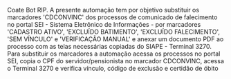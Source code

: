 Coate Bot RIP.
A presente automação tem por objetivo substituir os marcadores 'CDCONVINC' dos processos
de comunicado de falecimento no portal SEI - Sistema Eletrônico de Informações - por marcadores
'CADASTRO ATIVO', 'EXCLUÍDO BATIMENTO', 'EXCLUÍDO FALECIMENTO', 'SEM VÍNCULO' e
'VERIFICAÇÃO MANUAL' e anexar um documento PDF ao processo com as telas necessárias copiadas
do SIAPE - Terminal 3270.
 Para substituir os marcadores a automação acessa os processos no portal SEI, copia o CPF do
servidor/pensionista no marcador CDCONVINC, acessa o Terminal 3270 e verifica vínculo, código de exclusão
e certidão de óbito